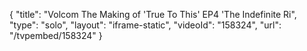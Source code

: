 {
    "title": "Volcom  The Making of 'True To This' EP4  'The Indefinite Ri",
    "type": "solo",
    "layout": "iframe-static",
    "videoId": "158324",
    "url": "\/tvpembed\/158324"
}